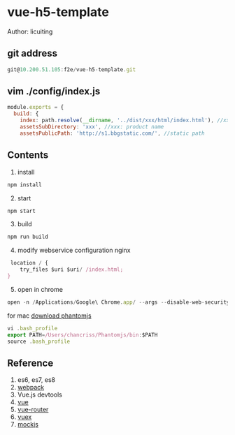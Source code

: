 vue-h5-template
============
Author: licuiting
## git address
``` js
git@10.200.51.105:f2e/vue-h5-template.git
```

## vim ./config/index.js
``` js
module.exports = {
  build: {
    index: path.resolve(__dirname, '../dist/xxx/html/index.html'), //xxx: product name
    assetsSubDirectory: 'xxx', //xxx: product name
    assetsPublicPath: 'http://s1.bbgstatic.com/', //static path
```


## Contents 
1. install

``` js
npm install
```
2. start

``` js
npm start
```
3. build

``` js
npm run build
```
4. modify webservice configuration
nginx

``` js
 location / {
	try_files $uri $uri/ /index.html;
}
```

5. open in chrome 

``` js
open -n /Applications/Google\ Chrome.app/ --args --disable-web-security  --user-data-dir=/Users/licuiting/MyChromeDevUserData/ 
```

for mac
[download phantomjs](http://phantomjs.org/download.html)

``` js
vi .bash_profile
export PATH=/Users/chancriss/Phantomjs/bin:$PATH
source .bash_profile
```

## Reference 
1. es6, es7, es8
1. [webpack](https://webpack.js.org/)
1. Vue.js devtools
1. [vue](https://vuejs.org/) 
1. [vue-router](https://router.vuejs.org/en/) 
1. [vuex](https://vuex.vuejs.org/en/)
1. [mockjs](http://mockjs.com/)
